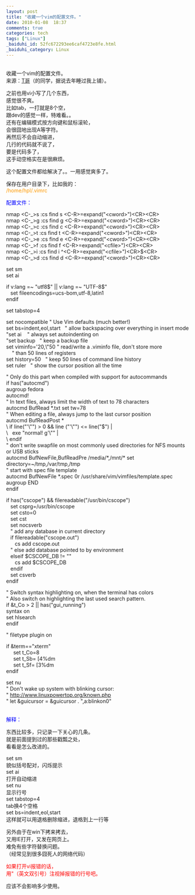 ```yaml
---
layout: post
title: "收藏一个vim的配置文件。"
date: 2010-01-08  18:37
comments: true
categories: tech
tags: ["Linux"]
_baiduhi_id: 52fc672293ee6caf4723e8fe.html
_baiduhi_category: Linux
---
```


<p><br/>
收藏一个vim的配置文件。<br/>
来源：<a target="_blank" href="http://hi.baidu.com/totrit">T哥</a>（的同学，据说去年睡过我上铺）。</p>
<p>之前也用vi小写了几个东西，<br/>
感觉很不爽。<br/>
比如tab，一打就是8个空，<br/>
跟dev的感觉一样，特难看。。<br/>
还有在编辑模式按方向键和鼠标滚轮，<br/>
会很囧地出现A等字符。<br/>
再然后不会自动缩进，<br/>
几行的代码就不说了，<br/>
要是代码多了，<br/>
这手动空格实在是很麻烦。</p>
<p>这个配置文件都给解决了。。一用感觉爽多了。</p>
<p>保存在用户目录下，比如我的：<br/><font color="#ff9900">/home/hpl/.vimrc</font></p>
<p><font color="#0000ff">配置文件：</font></p>
<p>nmap &lt;C-_&gt;s :cs find s &lt;C-R&gt;=expand("&lt;cword&gt;")&lt;CR&gt;&lt;CR&gt;<br/>
nmap &lt;C-_&gt;g :cs find g &lt;C-R&gt;=expand("&lt;cword&gt;")&lt;CR&gt;&lt;CR&gt;<br/>
nmap &lt;C-_&gt;c :cs find c &lt;C-R&gt;=expand("&lt;cword&gt;")&lt;CR&gt;&lt;CR&gt;<br/>
nmap &lt;C-_&gt;t :cs find t &lt;C-R&gt;=expand("&lt;cword&gt;")&lt;CR&gt;&lt;CR&gt;<br/>
nmap &lt;C-_&gt;e :cs find e &lt;C-R&gt;=expand("&lt;cword&gt;")&lt;CR&gt;&lt;CR&gt;<br/>
nmap &lt;C-_&gt;f :cs find f &lt;C-R&gt;=expand("&lt;cfile&gt;")&lt;CR&gt;&lt;CR&gt;<br/>
nmap &lt;C-_&gt;i :cs find i ^&lt;C-R&gt;=expand("&lt;cfile&gt;")&lt;CR&gt;$&lt;CR&gt;<br/>
nmap &lt;C-_&gt;d :cs find d &lt;C-R&gt;=expand("&lt;cword&gt;")&lt;CR&gt;&lt;CR&gt;</p>
<p>set sm<br/>
set ai</p>
<p>if v:lang =~ "utf8$" || v:lang =~ "UTF-8$"<br/>
    set fileencodings=ucs-bom,utf-8,latin1<br/>
endif</p>
<p>set tabstop=4</p>
<p>set nocompatible " Use Vim defaults (much better!)<br/>
set bs=indent,eol,start   " allow backspacing over everything in insert mode<br/>
"set ai    " always set autoindenting on<br/>
"set backup   " keep a backup file<br/>
set viminfo='20,\"50 " read/write a .viminfo file, don't store more<br/>
    " than 50 lines of registers<br/>
set history=50   " keep 50 lines of command line history<br/>
set ruler   " show the cursor position all the time</p>
<p>" Only do this part when compiled with support for autocommands<br/>
if has("autocmd")<br/>
  augroup fedora<br/>
  autocmd!<br/>
  " In text files, always limit the width of text to 78 characters<br/>
  autocmd BufRead *.txt set tw=78<br/>
  " When editing a file, always jump to the last cursor position<br/>
  autocmd BufReadPost *<br/>
  \ if line("'\"") &gt; 0 &amp;&amp; line ("'\"") &lt;= line("$") |<br/>
  \    exe "normal! g'\"" |<br/>
  \ endif<br/>
  " don't write swapfile on most commonly used directories for NFS mounts or USB sticks<br/>
  autocmd BufNewFile,BufReadPre /media/*,/mnt/* set directory=~/tmp,/var/tmp,/tmp<br/>
  " start with spec file template<br/>
  autocmd BufNewFile *.spec 0r /usr/share/vim/vimfiles/template.spec<br/>
  augroup END<br/>
endif</p>
<p>if has("cscope") &amp;&amp; filereadable("/usr/bin/cscope")<br/>
    set csprg=/usr/bin/cscope<br/>
    set csto=0<br/>
    set cst<br/>
    set nocsverb<br/>
    " add any database in current directory<br/>
    if filereadable("cscope.out")<br/>
       cs add cscope.out<br/>
    " else add database pointed to by environment<br/>
    elseif $CSCOPE_DB != ""<br/>
       cs add $CSCOPE_DB<br/>
    endif<br/>
    set csverb<br/>
endif</p>
<p>" Switch syntax highlighting on, when the terminal has colors<br/>
" Also switch on highlighting the last used search pattern.<br/>
if &amp;t_Co &gt; 2 || has("gui_running")<br/>
  syntax on<br/>
  set hlsearch<br/>
endif</p>
<p>" filetype plugin on</p>
<p>if &amp;term=="xterm"<br/>
      set t_Co=8<br/>
      set t_Sb= [4%dm<br/>
      set t_Sf= [3%dm<br/>
endif</p>
<p>set nu<br/>
" Don't wake up system with blinking cursor:<br/>
" <a href="http://www.linuxpowertop.org/known.php">http://www.linuxpowertop.org/known.php</a><br/>
" let &amp;guicursor = &amp;guicursor . ",a:blinkon0"</p>
<p><br/><font color="#0000ff">解释：</font></p>
<p>东西比较多，只记录一下关心的几条。<br/>
就是前面提到过的那些戳瓢之处，<br/>
看看是怎么改进的。</p>
<p>set sm<br/>
貌似括号配对，闪烁提示<br/>
set ai<br/>
打开自动缩进<br/>
set nu<br/>
显示行号<br/>
set tabstop=4<br/>
tab换4个空格<br/>
set bs=indent,eol,start <br/>
这样就可以用退格删除缩进，退格到上一行等</p>
<p>另外由于在win下拷来拷去，<br/>
又用IE打开，又发在网页上。<br/>
难免有些字符替换问题。<br/>
（经常见到很多囧死人的网络代码）</p>
<p><font color="#ff0000">如果打开vi报错的话，<br/>
用"（英文双引号）注视掉报错的行号吧。</font></p>
<p>应该不会影响多少使用。</p>
